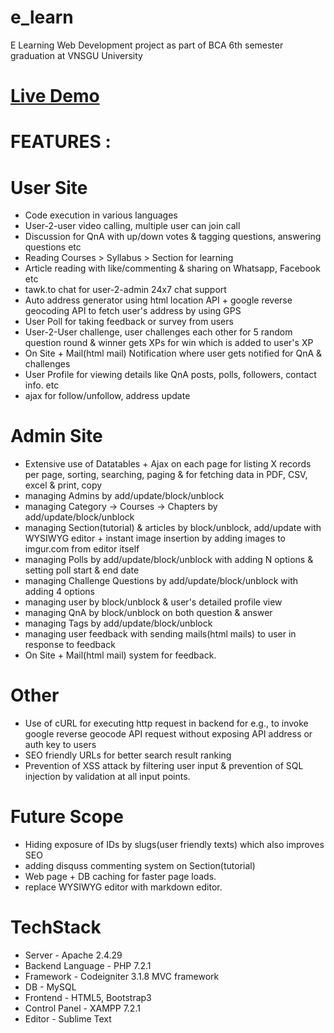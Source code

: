 # e_learn
E Learning Web Development project as part of BCA 6th semester graduation at VNSGU University
# [Live Demo](https://happysolutions.000webhostapp.com/e_learn/)  

# FEATURES :

# User Site
* Code execution in various languages
* User-2-user video calling, multiple user can join call
* Discussion for QnA with up/down votes & tagging questions, answering questions etc
* Reading Courses > Syllabus > Section for learning
* Article reading with like/commenting & 
sharing on Whatsapp, Facebook etc
* tawk.to chat for user-2-admin 24x7 chat support
* Auto address generator using html location API + google reverse geocoding API to fetch user's address by using GPS
* User Poll for taking feedback or survey from users
* User-2-User challenge, user challenges each other for 5 random question round & winner gets XPs for win which is added to user's XP
* On Site + Mail(html mail) Notification where user gets notified for QnA & challenges
* User Profile for viewing details like QnA posts, polls, followers, contact info. etc
* ajax for follow/unfollow, address update

# Admin Site
* Extensive use of Datatables + Ajax on each page for listing X records per page, sorting, searching, paging & for fetching data in PDF, CSV, excel & print, copy
* managing Admins by add/update/block/unblock
* managing Category -> Courses -> Chapters by add/update/block/unblock
* managing Section(tutorial) & articles by block/unblock, add/update with WYSIWYG editor + instant image insertion by adding images to imgur.com from editor itself
* managing Polls by add/update/block/unblock with adding N options & setting poll start & end date
* managing Challenge Questions by add/update/block/unblock with adding 4 options
* managing user by block/unblock & user's detailed profile view
* managing QnA by block/unblock on both question & answer
* managing Tags by add/update/block/unblock
* managing user feedback with sending mails(html mails) to user in response to feedback
* On Site + Mail(html mail) system for feedback.

# Other
* Use of cURL for executing http request in backend for e.g., to invoke google reverse geocode API request without exposing API address or auth key to users
* SEO friendly URLs for better search result ranking
* Prevention of XSS attack by filtering user input & prevention of SQL injection by validation at all input points.

# Future Scope
* Hiding exposure of IDs by slugs(user friendly texts) which also improves SEO
* adding disquss commenting system on Section(tutorial)
* Web page + DB caching for faster page loads.
* replace WYSIWYG editor with markdown editor.

# TechStack
* Server - Apache 2.4.29
* Backend Language - PHP 7.2.1
* Framework - Codeigniter 3.1.8 MVC framework
* DB - MySQL
* Frontend - HTML5, Bootstrap3
* Control Panel - XAMPP 7.2.1
* Editor - Sublime Text
